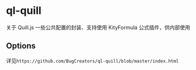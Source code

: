 # ql-quill

关于 Quill.js 一些公共配置的封装、支持使用 KityFormula 公式插件，供内部使用

## Options

详见`https://github.com/BugCreators/ql-quill/blob/master/index.html`
